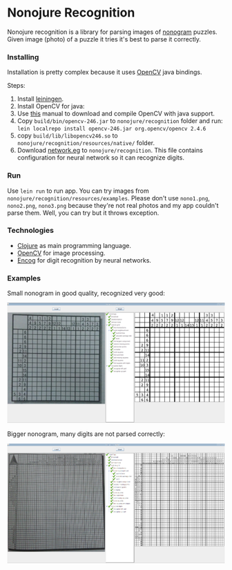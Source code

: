# Nonojure Recognition

Nonojure recognition is a library for parsing images of [nonogram](http://en.wikipedia.org/wiki/Nonogram) puzzles. Given image (photo) of a puzzle it tries it's best to parse it correctly.

### Installing

Installation is pretty complex because it uses [OpenCV](http://opencv.org/) java bindings.

Steps:

1. Install [leiningen](http://leiningen.org/).
2. Install OpenCV for java:
  1. Use [this](http://docs.opencv.org/2.4.4-beta/doc/tutorials/introduction/desktop_java/java_dev_intro.html) manual to download and compile OpenCV with java support.
  2. Copy `build/bin/opencv-246.jar` to `nonojure/recognition` folder and run: `lein localrepo install opencv-246.jar org.opencv/opencv 2.4.6`
  3. copy `build/lib/libopencv246.so` to `nonojure/recognition/resources/native/` folder.
3. Download [network.eg](https://www.dropbox.com/s/6eqjofaog2xtii7/network.eg) to `nonojure/recognition`. This file contains configuration for neural network so it can recognize digits.

### Run

Use `lein run` to run app. You can try images from `nonojure/recognition/resources/examples`. Please don't use `nono1.png`, `nono2.png`, `nono3.png` because they're not real photos and my app couldn't parse them. Well, you can try but it throws exception.

### Technologies

* [Clojure](http://clojure.org) as main programming language.
* [OpenCV](http://opencv.org) for image processing.
* [Encog](http://www.heatonresearch.com/encog) for digit recognition by neural networks.

### Examples

Small nonogram in good quality, recognized very good:

![example1](screen1.png)

Bigger nonogram, many digits are not parsed correctly:

![example2](screen2.png)

